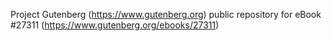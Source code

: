 Project Gutenberg (https://www.gutenberg.org) public repository for eBook #27311 (https://www.gutenberg.org/ebooks/27311)
